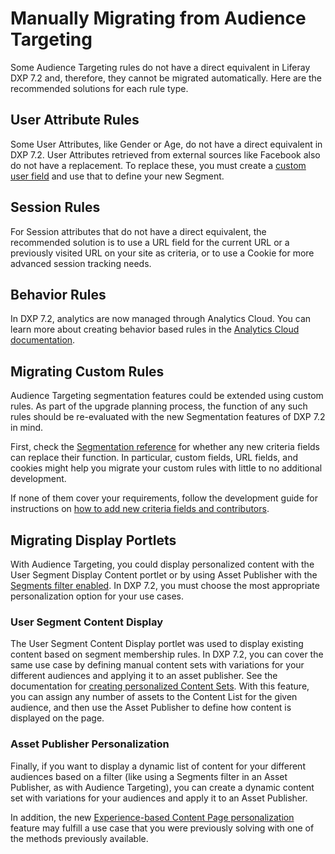 # Manually Migrating from Audience Targeting

Some Audience Targeting rules do not have a direct equivalent in Liferay DXP 7.2 and, therefore, they cannot be migrated automatically. Here are the recommended solutions for each rule type.

## User Attribute Rules

Some User Attributes, like Gender or Age, do not have a direct equivalent in DXP 7.2. User Attributes retrieved from external sources like Facebook also do not have a replacement. To replace these, you must create a [custom user field](/docs/7-2/user/-/knowledge_base/u/creating-segments-with-custom-fields-and-session-data) and use that to define your new Segment.

## Session Rules

For Session attributes that do not have a direct equivalent, the recommended solution is to use a URL field for the current URL or a previously visited URL on your site as criteria, or to use a Cookie for more advanced session tracking needs.

## Behavior Rules

In DXP 7.2, analytics are now managed through Analytics Cloud. You can learn more about creating behavior based rules in the [Analytics Cloud documentation](https://help.liferay.com/hc/en-us/articles/360006947671-Creating-Segments).

## Migrating Custom Rules

Audience Targeting segmentation features could be extended using custom rules. As part of the upgrade planning process, the function of any such rules should be re-evaluated with the new Segmentation features of DXP 7.2 in mind. 

First, check the [Segmentation reference](/docs/7-2/reference/-/knowledge_base/r/defining-segmentation-criteria) for whether any new criteria fields can replace their function. In particular, custom fields, URL fields, and cookies might help you migrate your custom rules with little to no additional development. 

If none of them cover your requirements, follow the development guide for instructions on [how to add new criteria fields and contributors](/docs/7-2/frameworks/-/knowledge_base/f/segmentation-personalization).

## Migrating Display Portlets

With Audience Targeting, you could display personalized content with the User Segment Display Content portlet or by using Asset Publisher with the [Segments filter enabled](https://help.liferay.com/hc/en-us/articles/360018174271-Using-the-Audience-Targeting-Widgets-). In DXP 7.2, you must choose the most appropriate personalization option for your use cases. 

### User Segment Content Display

The User Segment Content Display portlet was used to display existing content based on segment membership rules. In DXP 7.2, you can cover the same use case by defining manual content sets with variations for your different audiences and applying it to an asset publisher. See the documentation for [creating personalized Content Sets](/docs/7-2/user/-/knowledge_base/u/content-set-personalization). With this feature, you can assign any number of assets to the Content List for the given audience, and then use the Asset Publisher to define how content is displayed on the page. 

### Asset Publisher Personalization

Finally, if you want to display a dynamic list of content for your different audiences based on a filter (like using a Segments filter in an Asset Publisher, as with Audience Targeting), you can create a dynamic content set with variations for your audiences and apply it to an Asset Publisher.

<!-- TODO: [Link to Personalized Content Sets, dynamic section]. -->

In addition, the new [Experience-based Content Page personalization](/docs/7-2/user/-/knowledge_base/u/content-page-personalization) feature may fulfill a use case that you were previously solving with one of the methods previously available.
